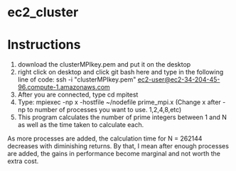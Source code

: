 # ec2_cluster

# Instructions
1. download the clusterMPIkey.pem and put it on the desktop
2. right click on desktop and click git bash here and type in the following line of code:
     ssh -i "clusterMPIkey.pem" ec2-user@ec2-34-204-45-96.compute-1.amazonaws.com
3. After you are connected, type cd mpitest
4. Type: mpiexec -np x -hostfile ~/nodefile prime_mpi.x (Change x after -np to number of processes you want to use. 1,2,4,8,etc)
5. This program calculates the number of prime integers between 1 and N as well as the time taken to calculate each.

As more processes are added, the calculation time for N = 262144 decreases with diminishing returns. By that, I mean after enough processes are added, the gains in performance become marginal and not worth the extra cost.

